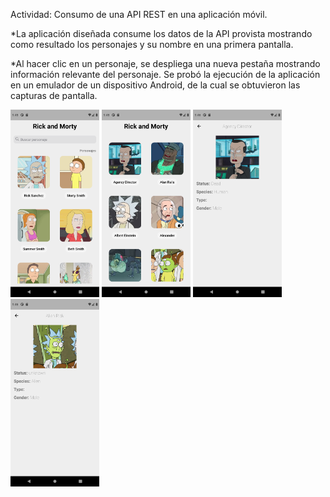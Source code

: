 Actividad: Consumo de una API REST en una aplicación móvil.

*La aplicación diseñada consume los datos de la API provista mostrando como resultado los personajes y su nombre en una primera pantalla. 

*Al hacer clic en un personaje, se despliega una nueva pestaña mostrando información relevante del personaje. 
Se probó la ejecución de la aplicación en un emulador de un dispositivo Android, de la cual se obtuvieron las capturas de pantalla. 

<img src="https://github.com/javierwo/RickAndMorty/blob/master/flutter_app_1/screenshots/S1.png" height="300" title="hover text">
<img src="https://github.com/javierwo/RickAndMorty/blob/master/flutter_app_1/screenshots/S2.png" height="300" title="hover text">
<img src="https://github.com/javierwo/RickAndMorty/blob/master/flutter_app_1/screenshots/S3.png" height="300" title="hover text">
<img src="https://github.com/javierwo/RickAndMorty/blob/master/flutter_app_1/screenshots/S4.png" height="300" title="hover text">